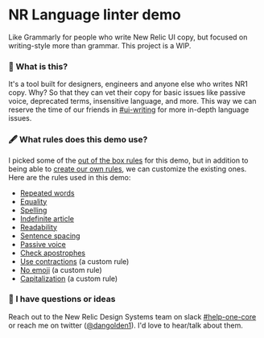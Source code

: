 # NR Language linter demo

Like Grammarly for people who write New Relic UI copy, but focused on writing-style more than grammar. This project is a WIP.

### 🧐 What is this?

It's a tool built for designers, engineers and anyone else who writes NR1 copy. Why? So that they can vet their copy for basic issues like passive voice, deprecated terms, insensitive language, and more. This way we can reserve the time of our friends in [#ui-writing](https://newrelic.slack.com/archives/CE7FX92TF) for more in-depth language issues.

### 🖋️ What rules does this demo use?

I picked some of the [out of the box rules](https://unifiedjs.com/explore/keyword/retext-plugin/) for this demo, but in addition to being able to [create our own rules](https://unifiedjs.com/learn/guide/create-a-plugin/), we can customize the existing ones. Here are the rules used in this demo:

- [Repeated words](https://unifiedjs.com/explore/package/retext-repeated-words/)
- [Equality](https://unifiedjs.com/explore/package/retext-equality/)
- [Spelling](https://unifiedjs.com/explore/package/retext-spell/)
- [Indefinite article](https://unifiedjs.com/explore/package/retext-indefinite-article/)
- [Readability](https://unifiedjs.com/explore/package/retext-readability/)
- [Sentence spacing](https://unifiedjs.com/explore/package/retext-sentence-spacing/)
- [Passive voice](https://unifiedjs.com/explore/package/retext-passive/)
- [Check apostrophes](https://unifiedjs.com/explore/package/retext-contractions/)
- [Use contractions](https://github.com/danielgolden/retext-use-contractions) (a custom rule)
- [No emoji](https://github.com/danielgolden/retext-no-emojis) (a custom rule)
- [Capitalization](https://github.com/danielgolden/retext-capitalization) (a custom rule)

### 💬 I have questions or ideas
Reach out to the New Relic Design Systems team on slack [#help-one-core](https://newrelic.slack.com/archives/C01A76P3DPU) or reach me on twitter ([@dangolden1](https://twitter.com/dangolden1)). I'd love to hear/talk about them.
